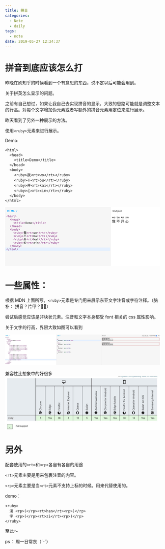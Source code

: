 ```yaml
---
title: 拼音
categories:
  - Note
  - daily
tags:
  - note
date: 2019-05-27 12:24:37
---
```


# 拼音到底应该怎么打

昨晚在刷知乎的时候看到一个有意思的东西，说不定以后可能会用到。

关于拼英怎么显示的问题。

之前有自己想过，如果让我自己去实现拼音的显示，大致的思路可能就是调整文本的行高。对每个文字增加伪元素或者写额外的拼音元素用定位来进行展示。

昨天看到了另外一种展示的方法。

使用`<ruby>`元素来进行展示。

Demo:

```
<html>
  <head>
    <title>Demo</title>
  </head>
  <body>
    <ruby>我<rt>wo</rt></ruby>
    <ruby>不<rt>bu</rt></ruby>
    <ruby>开<rt>kai</rt></ruby>
    <ruby>心<rt>xin</rt></ruby>
  </body>
</html>
```

![demo](拼音/demo1.png)

# 一些属性：

根据 MDN 上面所写，`<ruby>`元素是专门用来展示东亚文字注音或字符注释。（脑补： 拼音？片甲？🤦‍♂️）

尝试后感觉应该是非块状元素。注音和文字本身都受 font 相关的 css 属性影响。

关于文字的行高，界限大致如图可以看到

![demo1](拼音/demo2.jpg)

兼容性比想象中的好很多
![兼容性](拼音/demo3.jpg)

# 另外

配套使用的`<rt>`和`<rp>`各自有各自的用途

`<rt>`元素主要是用来包裹注音的内容。

`<rp>`元素主要是当`<rt>`元素不支持上标的时候。用来代替使用的。

demo：

```
<ruby>
  漢 <rp>(</rp><rt>han</rt><rp>)</rp>
  字 <rp>(</rp><rt>zi</rt><rp>)</rp>
</ruby>
```

至此～

ps： 周一日常丧（´-`）
